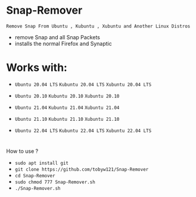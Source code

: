 # Snap-Remover
`Remove Snap From Ubuntu , Kubuntu , Xubuntu and Another Linux Distros`
* remove Snap and all Snap Packets
* installs the normal Firefox and Synaptic

# Works with:

* `Ubuntu 20.04 LTS` `Kubuntu 20.04 LTS`  `Xubuntu 20.04 LTS`
* `Ubuntu 20.10`     `Kubuntu 20.10`      `Xubuntu 20.10 `
* `Ubuntu 21.04`     `Kubuntu 21.04`      `Xubuntu 21.04 `
* `Ubuntu 21.10`     `Kubuntu 21.10`      `Xubuntu 21.10 `

* `Ubuntu 22.04 LTS` `Kubuntu 22.04 LTS` `Xubuntu 22.04 LTS`
#
 How to use ?
* `sudo apt install git`
* `git clone https://github.com/tobyw121/Snap-Remover`
* `cd Snap-Remover`
* `sudo chmod 777 Snap-Remover.sh`
* `./Snap-Remover.sh`
#

